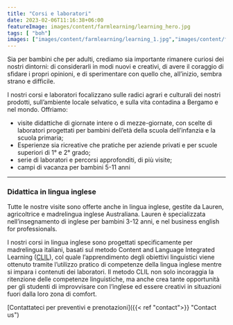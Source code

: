 ```yaml
---
title: "Corsi e laboratori"
date: 2023-02-06T11:16:38+06:00
featureImage: images/content/farmlearning/learning_hero.jpg
tags: [ "boh"]
images: ["images/content/farmlearning/learning_1.jpg","images/content/farmlearning/learning_2.jpg","images/content/farmlearning/learning_3.jpg"]
---
```

Sia per bambini che per adulti, crediamo sia importante rimanere curiosi dei nostri dintorni: di considerarli in modi nuovi e creativi, di avere il coraggio di sfidare i propri opinioni, e di sperimentare con quello che, all’inizio, sembra strano e difficile. 

I nostri corsi e laboratori focalizzano sulle radici agrari e culturali dei nostri prodotti, sull’ambiente locale selvatico, e sulla vita contadina a Bergamo e nel mondo. Offriamo:
- visite didattiche di giornate intere o di mezze-giornate, con scelte di laboratori progettati per bambini dell’età della scuola dell’infanzia e la scuola primaria; 
- Esperienze sia ricreative che pratiche per aziende privati e per scuole superiori di 1° e 2° grado;
- serie di laboratori e percorsi approfonditi, di più visite;
- campi di vacanza per bambini 5-11 anni  
---
### Didattica in lingua inglese
Tutte le nostre visite sono offerte anche in lingua inglese, gestite da Lauren, agricoltrice e madrelingua inglese Australiana. Lauren è specializzata nell’insegnamento di inglese per bambini 3-12 anni, e nel business english for professionals. 

I nostri corsi in lingua inglese sono progettati specificamente per madrelingua italiani, basati sul metodo Content and Language Integrated Learning ([CLIL](https://en.wikipedia.org/wiki/Language_immersion "Wikipedia")), col quale l’apprendimento degli obiettivi linguistici viene ottenuto tramite l’utilizzo pratico di competenze della lingua inglese mentre si impara i contenuti dei laboratori. Il metodo CLIL non solo incoraggia la ritenzione delle competenze linguistiche, ma anche crea tante opportunità per gli studenti di improvvisare con l’inglese ed essere creativi in situazioni fuori dalla loro zona di comfort.

[Contattateci per preventivi e prenotazioni]({{< ref "contact">}} "Contact us") 